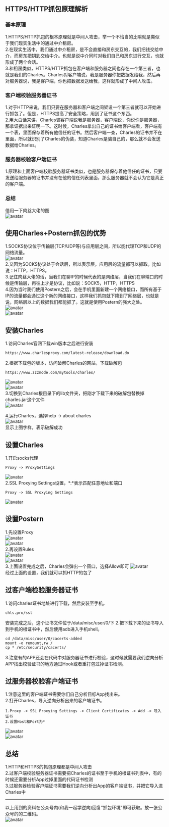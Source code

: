 ## HTTPS/HTTP抓包原理解析
### 基本原理
1.HTTPS/HTTP抓包的根本原理就是中间人攻击，举一个不恰当的比喻就是类似于我们现实生活中的通过中介租房。<br/>
2.在现实生活中，我们通过中介租房，是不会直接和房东交互的，我们把钱交给中介，而房东把钥匙交给中介。也就是说中介同时对我们自己和房东进行交互，也就形成了两个会话。<br/>
3.和租房类似，HTTPS/HTTP抓包在客户端和服务器之间也存在一个第三者，也就是我们的Charles。Charles对客户端说，我是服务器你把数据发给我，然后再对服务器说，我是客户端，你也把数据发送给我，这样就形成了中间人攻击。<br/>

### 客户端校验服务器证书
1.对于HTTP来说，我们只要在服务器和客户端之间架设一个第三者就可以开始进行抓包了。但是，HTTPS提高了安全策略，用到了证书这个东西。<br/>
2.用大白话来讲，Charles骗客户端说我是服务器，客户端说，你说你是服务器，那拿证据出来证明一下。这时候，Charles拿出自己的证书给客户端看，客户端有一个表，里面保存着所有他信任的证书。然后客户端一查，Charles的证书并不在里面，所以就识别了Charles的伪装，知道Charles是骗自己的，那么就不会发送数据给Charles。<br/>

### 服务器校验客户端证书
1.原理和上面客户端校验服务器证书类似，也是服务器保存着他信任的证书，只要发送给服务器的证书并没有在他的信任列表里面，那么服务器就不会认为它是真正的客户端。<br/>

### 总结
借用一下肉丝大佬的图<br/>
![avatar](./img/15.png)<br/>


## 使用Charles+Postern抓包的优势
1.SOCKS协议位于传输层(TCP/UDP等)与应用层之间，所以能代理TCP和UDP的网络流量。<br/>
![avatar](./img/10.png)<br/>
2.又因为SOCKS协议处于会话层，所以表示层，应用层的流量都可以抓取。比如说：HTTP，HTTPS。<br/>
3.记住肉丝大佬的话，当我们在聊IP的时候代表的是网络层，当我们在聊端口的时候是传输层，再往上才是协议，比如说：SOCK5，HTTP，HTTPS<br/>
4.因为当时我们使用Postern之后，会在手机里面新建一个网络接口，而所有基于IP的流量都会通过这个新的网络接口，这样我们抓包就下降到了网络层，也就是说，网络层以上的数据我们都能抓了。这就是使用Postern的强大之处。<br/>
![avatar](./img/26.png)<br/>
![avatar](./img/27.png)<br/>

## 安装Charles
1.访问Charles官网下载win版本之后进行安装<br/>
```
https://www.charlesproxy.com/latest-release/download.do
```
2.根据下载包的版本，访问破解Charles的网站，下载破解包<br/>
```
https://www.zzzmode.com/mytools/charles/
```
![avatar](./img/1.png)<br/>
![avatar](./img/2.png)<br/>
3.切换到Charles根目录下的lib文件夹，把刚才下载下来的破解包替换掉charles.jar这个文件<br/>
![avatar](./img/16.png)<br/>

4.运行Charles，选择help -> about charles<br/>
![avatar](./img/17.png)<br/>
显示上图字样，表示破解成功<br/>


## 设置Charles
1.开启socks代理<br/>
```
Proxy -> ProxySettings
```
![avatar](./img/8.png)<br/>
2.SSL Proxying Settings设置，*:*表示匹配任意地址和端口<br/>
```
Proxy -> SSL Proxying Settings
```
![avatar](./img/9.png)<br/>

## 设置Postern
1.先设置Proxy<br/>
![avatar](./img/18.png)<br/>
![avatar](./img/19.png)<br/>
2.再设置Rules<br/>
![avatar](./img/20.png)<br/>
![avatar](./img/21.png)<br/>
3.上面设置完成之后，Charles会弹出一个窗口，选择Allow即可
![avatar](./img/22.png)<br/>
经过上面的设置，我们就可以抓HTTP的包了<br/>


## 过客户端检验服务器证书
1.访问charles证书地址进行下载，然后安装至手机。<br/>
```
chls.pro/ssl
```
安装完成之后，这个证书文件位于/data/misc/user/0/下
2.把下载下来的证书导入到手机的根证书中，然后使用adb进入手机shell。<br/>
```
cd /data/misc/user/0/cacerts-added
mount -o remount,rw /
cp * /etc/security/cacerts/
```
3.注意有的APP还会在代码中对服务器证书进行校验，这时候就需要我们逆向分析APP找出校验证书的地方通过Hook或者重打包过掉证书检测。<br/>

## 过服务器校验客户端证书
1.注意这里的客户端证书需要你们自己分析目标App找出来。<br/>
2.打开Charles，导入逆向分析出来的客户端证书。<br/>
```
1.Proxy -> SSL Proxying Settings -> Client Certificates -> Add -> 导入证书 
2.设置Host和Port为*
```
![avatar](./img/23.png)<br/>
![avatar](./img/24.png)<br/>



## 总结
1.HTTP和HTTPS的抓包原理都是中间人攻击<br/>
2.过客户端校验服务器证书需要把Charles的证书至于手机的根证书列表中，有的时候还需要分析App过掉里面的代码证书检测<br/>
3.过服务器检验客户端证书需要我们逆向分析出App的客户端证书，并把它导入进Charles中<br/>

***

以上用到的资料在公众号内(和我一起学逆向)回复"抓包环境"即可获取。放一张公众号的的二维码。<br/>
![avatar](./img/公众号img.jpg)<br/>
